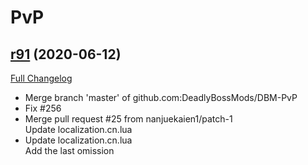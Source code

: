 # <DBM> PvP

## [r91](https://github.com/DeadlyBossMods/DBM-PvP/tree/r91) (2020-06-12)
[Full Changelog](https://github.com/DeadlyBossMods/DBM-PvP/compare/r90...r91)

- Merge branch 'master' of github.com:DeadlyBossMods/DBM-PvP  
- Fix #256  
- Merge pull request #25 from nanjuekaien1/patch-1  
    Update localization.cn.lua  
- Update localization.cn.lua  
    Add the last omission  